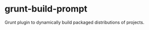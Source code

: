 grunt-build-prompt
==================

Grunt plugin to dynamically build packaged distributions of projects.
